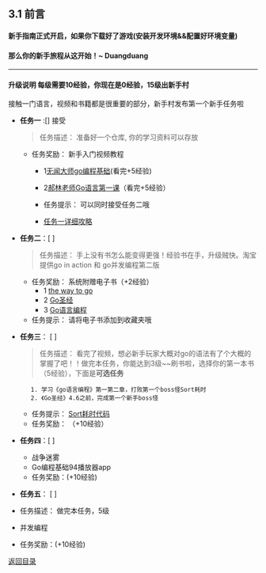 ## 3.1 前言
#### 新手指南正式开启，如果你下载好了游戏(安装开发环境&&配置好环境变量)

#### 那么你的新手旅程从这开始！~ Duangduang
---------------

#### 升级说明 每级需要10经验，你现在是0经验，15级出新手村
接触一门语言，视频和书籍都是很重要的部分，新手村发布第一个新手任务啦

- **任务一** :[] 接受
  > 任务描述： 准备好一个仓库, 你的学习资料可以存放
  - 任务奖励： 新手入门视频教程 
     - 1[无闻大师go编程基础](https://github.com/Unknwon/go-fundamental-programming)(看完+5经验)
     - 2[郝林老师Go语言第一课](https://www.imooc.com/learn/345)（看完+5经验）
     
    - 任务提示： 可以同时接受任务二哦  
    -  [任务一详细攻略](3.1.1.md)
- **任务二**：[ ] 
   >任务描述： 手上没有书怎么能变得更强！经验书在手，升级贼快。淘宝提供go in action 和 go并发编程第二版
  - 任务奖励： 系统附赠电子书（+2经验）
      - 1 [the way to go](https://github.com/Unknwon/the-way-to-go_ZH_CN)
      - 2 [Go圣经](https://books.studygolang.com/gopl-zh/ch1/ch1-02.html)
      - 3 [Go语言编程](http://vdisk.weibo.com/s/fBR30EqBY7a)
  - 任务提示： 请将电子书添加到收藏夹哦
 
- **任务三**： [ ]

 	>任务描述： 看完了视频，想必新手玩家大概对go的语法有了个大概的掌握了吧！！做完本任务，你能达到3级~~刷书啦，选择你的第一本书（5经验），下面是**可选任务**
 
		 1. 学习《go语言编程》第一第二章，打败第一个boss怪Sort耗时
		 2. 《Go圣经》4.6之前，完成第一个新手boss怪
   - 任务提示： [Sort耗时代码](https://github.com/xiaoheigou/GoOOTNV/tree/master/HaveToCode)
   - 任务奖励： （+10经验）
 
- **任务四**：[ ] 
  - 战争迷雾
  - Go编程基础94播放器app 
  - 任务奖励：(+10经验)
- **任务五**： [ ]
 - 任务描述： 做完本任务，5级
  - 并发编程
  - 任务奖励：(+10经验)
  
  [返回目录](https://github.com/xiaoheigou/GoOOTNV/blob/master/eBook/directory.md)
  

